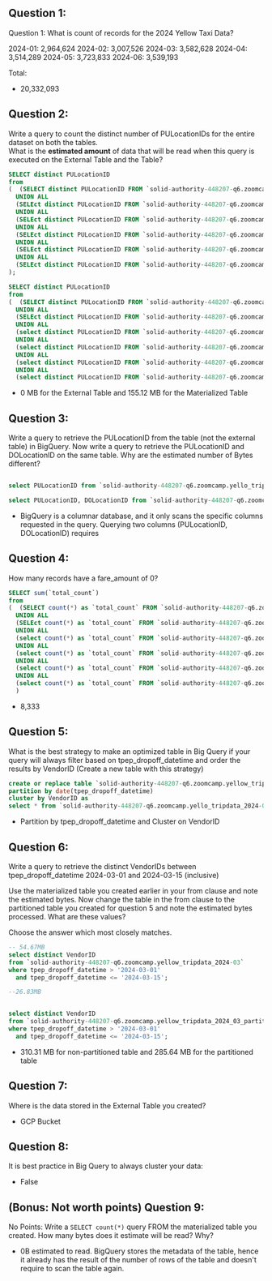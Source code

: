 ## Question 1:
Question 1: What is count of records for the 2024 Yellow Taxi Data?

2024-01: 2,964,624
2024-02: 3,007,526
2024-03: 3,582,628
2024-04: 3,514,289
2024-05: 3,723,833
2024-06: 3,539,193

Total: 
- 20,332,093

## Question 2:
Write a query to count the distinct number of PULocationIDs for the entire dataset on both the tables.</br> 
What is the **estimated amount** of data that will be read when this query is executed on the External Table and the Table?

```sql
SELECT distinct PULocationID
from
(  (SELECT distinct PULocationID FROM `solid-authority-448207-q6.zoomcamp.yellow_tripdata_2024_01_external`)
  UNION ALL
  (SELEct distinct PULocationID FROM `solid-authority-448207-q6.zoomcamp.yellow_tripdata_2024_02_external`)
  UNION ALL
  (SELEct distinct PULocationID FROM `solid-authority-448207-q6.zoomcamp.yellow_tripdata_2024_03_external`)
  UNION ALL
  (SELEct distinct PULocationID FROM `solid-authority-448207-q6.zoomcamp.yellow_tripdata_2024_04_external`)
  UNION ALL
  (SELEct distinct PULocationID FROM `solid-authority-448207-q6.zoomcamp.yellow_tripdata_2024_05_external`)
  UNION ALL
  (SELEct distinct PULocationID FROM `solid-authority-448207-q6.zoomcamp.yellow_tripdata_2024_06_external`)
);

SELECT distinct PULocationID
from
(  (SELECT distinct PULocationID FROM `solid-authority-448207-q6.zoomcamp.yello_tripdata_2024-01`)
  UNION ALL
  (SELEct distinct PULocationID FROM `solid-authority-448207-q6.zoomcamp.yellow_trip_2024-02`)
  UNION ALL
  (select distinct PULocationID FROM `solid-authority-448207-q6.zoomcamp.yellow_tripdata_2024-03`)
  UNION ALL
  (select distinct PULocationID FROM `solid-authority-448207-q6.zoomcamp.yellow_tripdata_2024-04`)
  UNION ALL
  (select distinct PULocationID FROM `solid-authority-448207-q6.zoomcamp.yellow_tripdata_2024-05`)
  UNION ALL
  (select distinct PULocationID FROM `solid-authority-448207-q6.zoomcamp.yellow_tripdata_2024-06`));
```


- 0 MB for the External Table and 155.12 MB for the Materialized Table


## Question 3:
Write a query to retrieve the PULocationID from the table (not the external table) in BigQuery. Now write a query to retrieve the PULocationID and DOLocationID on the same table. Why are the estimated number of Bytes different?

```sql

select PULocationID from `solid-authority-448207-q6.zoomcamp.yello_tripdata_2024-01`;

select PULocationID, DOLocationID from `solid-authority-448207-q6.zoomcamp.yello_tripdata_2024-01`;
```


- BigQuery is a columnar database, and it only scans the specific columns requested in the query. Querying two columns (PULocationID, DOLocationID) requires


## Question 4:
How many records have a fare_amount of 0?

```sql
SELECT sum(`total_count`)
from
(  (SELECT count(*) as `total_count` FROM `solid-authority-448207-q6.zoomcamp.yello_tripdata_2024-01` where fare_amount = 0)
  UNION ALL
  (SELEct count(*) as `total_count` FROM `solid-authority-448207-q6.zoomcamp.yellow_trip_2024-02` where fare_amount = 0)
  UNION ALL
  (select count(*) as `total_count` FROM `solid-authority-448207-q6.zoomcamp.yellow_tripdata_2024-03` where fare_amount = 0)
  UNION ALL
  (select count(*) as `total_count` FROM `solid-authority-448207-q6.zoomcamp.yellow_tripdata_2024-04`where fare_amount = 0 )
  UNION ALL
  (select count(*) as `total_count` FROM `solid-authority-448207-q6.zoomcamp.yellow_tripdata_2024-05` where fare_amount = 0)
  UNION ALL
  (select count(*) as `total_count` FROM `solid-authority-448207-q6.zoomcamp.yellow_tripdata_2024-06` where fare_amount = 0)
  )
  ```
  - 8,333
  
## Question 5:
What is the best strategy to make an optimized table in Big Query if your query will always filter based on tpep_dropoff_datetime and order the results by VendorID (Create a new table with this strategy)


```sql
create or replace table `solid-authority-448207-q6.zoomcamp.yellow_tripdata_2024_01_partition`
partition by date(tpep_dropoff_datetime)
cluster by VendorID as 
select * from `solid-authority-448207-q6.zoomcamp.yello_tripdata_2024-01`
```

- Partition by tpep_dropoff_datetime and Cluster on VendorID


## Question 6:
Write a query to retrieve the distinct VendorIDs between tpep_dropoff_datetime
2024-03-01 and 2024-03-15 (inclusive)</br>

Use the materialized table you created earlier in your from clause and note the estimated bytes. Now change the table in the from clause to the partitioned table you created for question 5 and note the estimated bytes processed. What are these values? </br>

Choose the answer which most closely matches.</br> 


```sql
-- 54.67MB
select distinct VendorID
from `solid-authority-448207-q6.zoomcamp.yellow_tripdata_2024-03`
where tpep_dropoff_datetime > '2024-03-01' 
  and tpep_dropoff_datetime <= '2024-03-15';

--26.83MB


select distinct VendorID
from `solid-authority-448207-q6.zoomcamp.yellow_tripdata_2024_03_partition`
where tpep_dropoff_datetime > '2024-03-01'
  and tpep_dropoff_datetime <= '2024-03-15';
```

- 310.31 MB for non-partitioned table and 285.64 MB for the partitioned table


## Question 7: 
Where is the data stored in the External Table you created?

- GCP Bucket

## Question 8:
It is best practice in Big Query to always cluster your data:

- False


## (Bonus: Not worth points) Question 9:
No Points: Write a `SELECT count(*)` query FROM the materialized table you created. How many bytes does it estimate will be read? Why?

- 0B estimated to read. BigQuery stores the metadata of the table, hence it already has the result of the number of rows of the table and doesn't require to scan the table again.